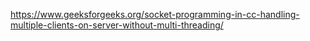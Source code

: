 https://www.geeksforgeeks.org/socket-programming-in-cc-handling-multiple-clients-on-server-without-multi-threading/
